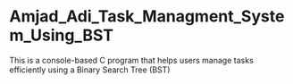 # Amjad_Adi_Task_Managment_System_Using_BST
This is a console-based C program that helps users manage tasks efficiently using a Binary Search Tree (BST)
